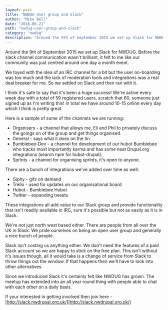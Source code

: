 ```yaml
---
layout: post
title: "NWDUG User group and Slack"
author: "Mike Bell"
date: "2016-06-21"
path: "nwdug-user-group-and-slack"
category: "nwdug"
description: "Around the 9th of September 2015 we set up Slack for NWDUG. Before the slack channel communication wasn't brilliant, it felt to me like our community was just centred around one day a month event."
---
```

Around the 9th of September 2015 we set up Slack for NWDUG. Before the slack channel communication wasn't brilliant, it felt to me like our community was just centred around one day a month event.

We toyed with the idea of an IRC channel for a bit but the user on-boarding was too much and the lack of moderation tools and integrations was a real deal breaker for me. So we settled on Slack and then ran with it.

I think it's safe to say that it's been a huge success! We're active every week day with a total of 59 registered users, scratch that 60, someone just signed up as I'm writing this! In total we have around 10-15 online every day which I think is pretty great.

Here is a sample of some of the channels we are running:

* Organisers - a channel that allows me, Eli and Phil to privately discuss the goings on of the group and get things organised.
* General - says what it does on the tin.
* Bumblebee-Dev - a channel for development of our hubot Bumblebee who tracks most importantly karma and has some neat Drupal.org integrations (search npm for hubot-drupal).
* Sprints - a channel for organising sprints, it's open to anyone.

There are a bunch of integrations we've added over time as well:

* Giphy - gifs on demand
* Trello - used for updates on our organisational board
* Hubot - Bumblebee Hubot
* Twitter - expanding tweets

These integrations all add value to our Slack group and provide functionality that isn't readily available in IRC, sure it's possible but not as easily as it is in Slack.

We're not just north west based either. There are people from all over the UK in Slack. We pride ourselves on being an open user group and generally a nice bunch of people.

Slack isn't costing us anything either. We don't need the features of a paid Slack account so we are happy to stick on the free plan. This isn't without it's issues though, all it would take is a change of service from Slack to throw things out the window. If that happens then we'll have to look into other alternatives.

Since we introduced Slack it's certainly felt like NWDUG has grown. The meetup has extended into an all year round thing with people able to chat with each other on a daily basis.

If your interested in getting involved then join here - [http://slack.nwdrupal.org.uk/](http://slack.nwdrupal.org.uk/)
